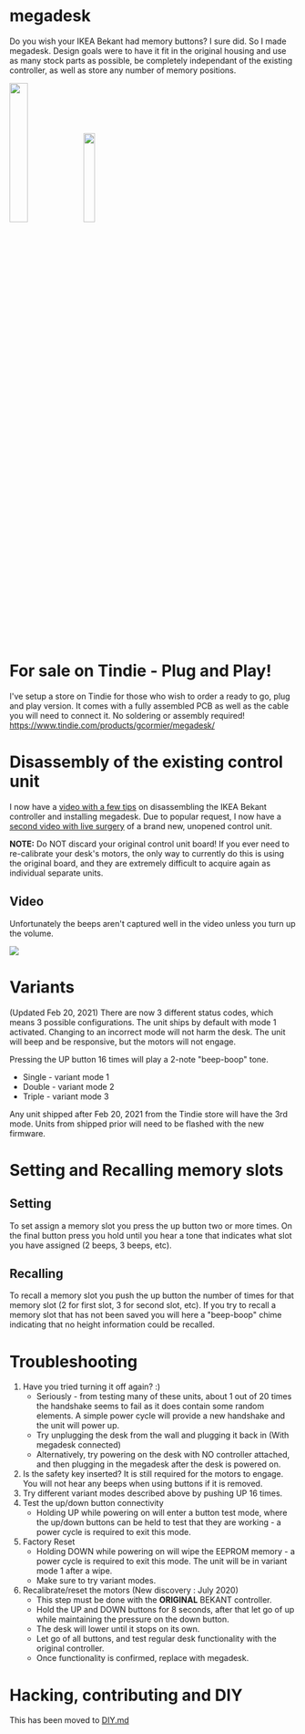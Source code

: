 
# megadesk

Do you wish your IKEA Bekant had memory buttons? I sure did. So I made megadesk. Design goals were to have it fit in the original housing and use as many stock parts as possible, be completely independant of the existing controller, as well as store any number of memory positions.

<img  src="https://github.com/gcormier/megadesk/blob/master/PCB%20and%20Housing.png"  width=25%/> <img  src="https://github.com/gcormier/megadesk/blob/master/megadesk_front.png"  width=20%/>

# For sale on Tindie - Plug and Play!
I've setup a store on Tindie for those who wish to order a ready to go, plug and play version. It comes with a fully assembled PCB as well as the cable you will need to connect it. No soldering or assembly required! <a  href="https://www.tindie.com/products/gcormier/megadesk/">https://www.tindie.com/products/gcormier/megadesk/</a>

# Disassembly of the existing control unit
I now have a <a href="https://www.youtube.com/watch?v=jCPlM2KYwDQ">video with a few tips</a> on disassembling the IKEA Bekant controller and installing megadesk. Due to popular request, I now have a <a href="https://www.youtube.com/watch?v=qiOev3miDo8">second video with live surgery</a> of a brand new, unopened control unit.

**NOTE:** Do NOT discard your original control unit board! If you ever need to re-calibrate your desk's motors, the only way to currently do this is using the original board, and they are extremely difficult to acquire again as individual separate units.

## Video
Unfortunately the beeps aren't captured well in the video unless you turn up the volume.

<a href = "https://youtu.be/7XOhuRgoEjk"><img  src = "https://img.youtube.com/vi/7XOhuRgoEjk/0.jpg"  /></a>

# Variants
(Updated Feb 20, 2021)
There are now 3 different status codes, which means 3 possible configurations. The unit ships by default with mode 1 activated. Changing to an incorrect mode will not harm the desk. The unit will beep and be responsive, but the motors will not engage.

Pressing the UP button 16 times will play a 2-note "beep-boop" tone. 
- Single - variant mode 1
- Double - variant mode 2
- Triple - variant mode 3

Any unit shipped after Feb 20, 2021 from the Tindie store will have the 3rd mode. Units from shipped prior will need to be flashed with the new firmware.

# Setting and Recalling memory slots

## Setting
To set assign a memory slot you press the up button two or more times. On the final button press you hold until you hear a tone that indicates what slot you have assigned (2 beeps, 3 beeps, etc).

## Recalling
To recall a memory slot you push the up button the number of times for that memory slot (2 for first slot, 3 for second slot, etc). If you try to recall a memory slot that has not been saved you will here a "beep-boop" chime indicating that no height information could be recalled.


# Troubleshooting
1. Have you tried turning it off again? :)
    - Seriously - from testing many of these units, about 1 out of 20 times the handshake seems to fail as it does contain some random elements. A simple power cycle will provide a new handshake and the unit will power up.
    - Try unplugging the desk from the wall and plugging it back in (With megadesk connected)
    - Alternatively, try powering on the desk with NO controller attached, and then plugging in the megadesk after the desk is powered on.
2. Is the safety key inserted? It is still required for the motors to engage. You will not hear any beeps when using buttons if it is removed.
3. Try different variant modes described above by pushing UP 16 times.
4. Test the up/down button connectivity
    - Holding UP while powering on will enter a button test mode, where the up/down buttons can be held to test that they are working - a power cycle is required to exit this mode.
5. Factory Reset
    - Holding DOWN while powering on will wipe the EEPROM memory - a power cycle is required to exit this mode. The unit will be in variant mode 1 after a wipe.
    - Make sure to try variant modes.
6. Recalibrate/reset the motors (New discovery : July 2020)
    - This step must be done with the **ORIGINAL** BEKANT controller.
    - Hold the UP and DOWN buttons for 8 seconds, after that let go of up while maintaining the pressure on the down button.
    - The desk will lower until it stops on its own.
    - Let go of all buttons, and test regular desk functionality with the original controller.
    - Once functionality is confirmed, replace with megadesk.

# Hacking, contributing and DIY
This has been moved to [DIY.md](DIY.md) 
